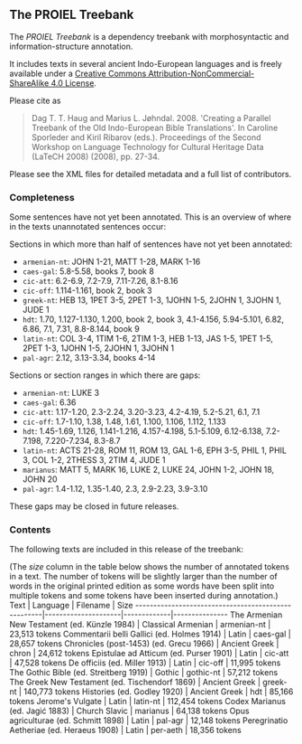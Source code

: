 ## The PROIEL Treebank

The _PROIEL Treebank_ is a dependency treebank with morphosyntactic and
information-structure annotation.

It includes texts in several ancient Indo-European languages and is freely
available under a [Creative Commons Attribution-NonCommercial-ShareAlike 4.0
License](https://creativecommons.org/licenses/by-nc-sa/4.0/).

Please cite as

> Dag T. T. Haug and Marius L. Jøhndal. 2008. 'Creating a Parallel Treebank of the Old Indo-European Bible Translations'. In Caroline Sporleder and Kiril Ribarov (eds.). Proceedings of the Second Workshop on Language Technology for Cultural Heritage Data (LaTeCH 2008) (2008), pp. 27-34.

Please see the XML files for detailed metadata and a full list of contributors.

### Completeness

Some sentences have not yet been annotated. This is an overview of where in the
texts unannotated sentences occur:

Sections in which more than half of sentences have not yet been annotated:
* `armenian-nt`: JOHN 1-21, MATT 1-28, MARK 1-16
* `caes-gal`: 5.8-5.58, books 7, book 8
* `cic-att`: 6.2-6.9, 7.2-7.9, 7.11-7.26, 8.1-8.16
* `cic-off`: 1.114-1.161, book 2, book 3
* `greek-nt`: HEB 13, 1PET 3-5, 2PET 1-3, 1JOHN 1-5, 2JOHN 1, 3JOHN 1, JUDE 1
* `hdt`: 1.70, 1.127-1.130, 1.200, book 2, book 3, 4.1-4.156, 5.94-5.101, 6.82, 6.86, 7.1, 7.31, 8.8-8.144, book 9
* `latin-nt`: COL 3-4, 1TIM 1-6, 2TIM 1-3, HEB 1-13, JAS 1-5, 1PET 1-5, 2PET 1-3, 1JOHN 1-5, 2JOHN 1, 3JOHN 1
* `pal-agr`: 2.12, 3.13-3.34, books 4-14

Sections or section ranges in which there are gaps:
* `armenian-nt`: LUKE 3
* `caes-gal`: 6.36
* `cic-att`: 1.17-1.20, 2.3-2.24, 3.20-3.23, 4.2-4.19, 5.2-5.21, 6.1, 7.1
* `cic-off`: 1.7-1.10, 1.38, 1.48, 1.61, 1.100, 1.106, 1.112, 1.133
* `hdt`: 1.45-1.69, 1.126, 1.141-1.216, 4.157-4.198, 5.1-5.109, 6.12-6.138, 7.2-7.198, 7.220-7.234, 8.3-8.7
* `latin-nt`: ACTS 21-28, ROM 11, ROM 13, GAL 1-6, EPH 3-5, PHIL 1, PHIL 3, COL 1-2, 2THESS 3, 2TIM 4, JUDE 1
* `marianus`: MATT 5, MARK 16, LUKE 2, LUKE 24, JOHN 1-2, JOHN 18, JOHN 20
* `pal-agr`: 1.4-1.12, 1.35-1.40, 2.3, 2.9-2.23, 3.9-3.10

These gaps may be closed in future releases.

### Contents

The following texts are included in this release of the treebank:

(The _size_ column in the table below shows the number of annotated tokens in a
text. The number of tokens will be slightly larger than the number of words in
the original printed edition as some words have been split into multiple tokens
and some tokens have been inserted during annotation.)
  Text                                                | Language            | Filename    | Size
  ----------------------------------------------------|---------------------|-------------|---------------
  The Armenian New Testament (ed. Künzle 1984)        | Classical Armenian  | armenian-nt |  23,513 tokens
  Commentarii belli Gallici (ed. Holmes 1914)         | Latin               | caes-gal    |  28,657 tokens
  Chronicles (post-1453) (ed. Grecu 1966)             | Ancient Greek       | chron       |  24,612 tokens
  Epistulae ad Atticum (ed. Purser 1901)              | Latin               | cic-att     |  47,528 tokens
  De officiis (ed. Miller 1913)                       | Latin               | cic-off     |  11,995 tokens
  The Gothic Bible (ed. Streitberg 1919)              | Gothic              | gothic-nt   |  57,212 tokens
  The Greek New Testament (ed. Tischendorf 1869)      | Ancient Greek       | greek-nt    | 140,773 tokens
  Histories (ed. Godley 1920)                         | Ancient Greek       | hdt         |  85,166 tokens
  Jerome's Vulgate                                    | Latin               | latin-nt    | 112,454 tokens
  Codex Marianus (ed. Jagić 1883)                     | Church Slavic       | marianus    |  64,138 tokens
  Opus agriculturae (ed. Schmitt 1898)                | Latin               | pal-agr     |  12,148 tokens
  Peregrinatio Aetheriae (ed. Heraeus 1908)           | Latin               | per-aeth    |  18,356 tokens
